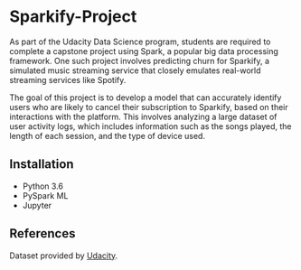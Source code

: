 # Sparkify-Project

As part of the Udacity Data Science program, students are required to complete a capstone project using Spark, a popular big data processing framework. One such project involves predicting churn for Sparkify, a simulated music streaming service that closely emulates real-world streaming services like Spotify.

The goal of this project is to develop a model that can accurately identify users who are likely to cancel their subscription to Sparkify, based on their interactions with the platform. This involves analyzing a large dataset of user activity logs, which includes information such as the songs played, the length of each session, and the type of device used.

## Installation

- Python 3.6
- PySpark ML
- Jupyter


## References

Dataset provided by [Udacity](https://cn.udacity.com/).
